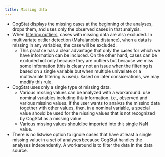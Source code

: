 ```yaml
---
title: Missing data
---
```

* CogStat displays the missing cases at the beginning of the analyses, drops them, and uses only the observed cases in that analysis.
* When [filtering outliers](Filter-outliers), cases with missing data are also excluded. In multivariate outlier detection (Mahalanobis distance), when a data is missing in any variables, the case will be excluded.
    * This practice has a clear advantage that only the cases for which we have information can be included. On the other hand, cases can be excluded not only because they are outliers but because we miss some information (this is clearly not an issue when the filtering is based on a single variable but when multiple univariate or a multivariate filtering is used). Based on later considerations, we may modify this rule.
* CogStat uses only a single type of missing data.
    * Various missing values can be analyzed with a workaround: use nominal variables including this information, i.e., observed and various missing values. If the user wants to analyze the missing data together with other values, then, in a nominal variable, a special value should be used for the missing values that is not recognized by CogStat as a missing value.
    * Various missing values should be imported into this single NaN value.
* There is no listwise option to ignore cases that have at least a single missing value in a set of analyses because CogStat handles the analyses independently. A workaround is to filter the data in the data source.
